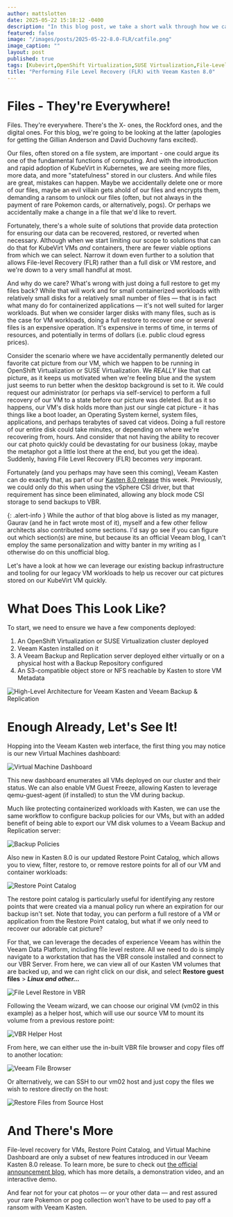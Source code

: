 ```yaml
---
author: mattslotten
date: 2025-05-22 15:18:12 -0400
description: "In this blog post, we take a short walk through how we can now perform File Level Recovery (FLR) with Veeam Kasten and Veeam Backup & Replication"
featured: false
image: "/images/posts/2025-05-22-8.0-FLR/catfile.png"
image_caption: ""
layout: post
published: true
tags: [Kubevirt,OpenShift Virtualization,SUSE Virtualization,File-Level Recovery,New Release]
title: "Performing File Level Recovery (FLR) with Veeam Kasten 8.0"
---
```


# Files - They're Everywhere!

Files. They're everywhere. There's the X- ones, the Rockford ones, and the digital ones.  For this blog, we're going to be looking at the latter (apologies for getting the Gillian Anderson and David Duchovny fans excited).

Our files, often stored on a file system, are important - one could argue its one of the fundamental functions of computing.  And with the introduction and rapid adoption of KubeVirt in Kubernetes, we are seeing more files, more data, and more "statefulness" stored in our clusters.  And while files are great, mistakes can happen. Maybe we accidentally delete one or more of our files, maybe an evil villain gets ahold of our files and encrypts them, demanding a ransom to unlock our files (often, but not always in the payment of rare Pokemon cards, or alternatively, pogs).  Or perhaps we accidentally make a change in a file that we'd like to revert.

Fortunately, there's a whole suite of solutions that provide data protection for ensuring our data can be recovered, restored, or reverted when necessary.  Although when we start limiting our scope to solutions that can do that for KubeVirt VMs _and_ containers, there are fewer viable options from which we can select. Narrow it down even further to a solution that allows File-level Recovery (FLR) rather than a full disk or VM restore, and we're down to a very small handful at most.

And why do we care? What's wrong with just doing a full restore to get my files back? While that will work and for small containerized workloads with relatively small disks for a relatively small number of files — that is in fact what many do for containerized applications — it's not well suited for larger workloads.  But when we consider larger disks with many files, such as is the case for VM workloads, doing a full restore to recover one or several files is an expensive operation. It's expensive in terms of time, in terms of resources, and potentially in terms of dollars (i.e. public cloud egress prices). 

Consider the scenario where we have accidentally permanently deleted our favorite cat picture from our VM, which we happen to be running in OpenShift Virtualization or SUSE Virtualization. We _REALLY_ like that cat picture, as it keeps us motivated when we're feeling blue and the system just seems to run better when the desktop background is set to it. We could request our administrator (or perhaps via self-service) to perform a full recovery of our VM to a state before our picture was deleted. But as it so happens, our VM's disk holds more than just our single cat picture - it has things like a boot loader, an Operating System kernel, system files, applications, and perhaps terabytes of saved cat videos. Doing a full restore of our entire disk could take minutes, or depending on where we're recovering from, hours.  And consider that not having the ability to recover our cat photo quickly could be devastating for our business (okay, maybe the metaphor got a little lost there at the end, but you get the idea). Suddenly, having File Level Recovery (FLR) becomes _very_ imporant.

Fortunately (and you perhaps may have seen this coming), Veeam Kasten can do exactly that, as part of our [Kasten 8.0 release](https://www.veeam.com/blog/kasten-v8-kubernetes-data-resilience.html) this week. Previously, we could only do this when using the vSphere CSI driver, but that requirement has since been eliminated, allowing any block mode CSI storage to send backups to VBR.

{: .alert-info }
While the author of that blog above is listed as my manager, Gaurav (and he in fact wrote most of it), myself and a few other fellow architects also contributed some sections. I'd say go see if you can figure out which section(s) are mine, but because its an official Veeam blog, I can't employ the same personalization and witty banter in my writing as I otherwise do on this unofficial blog.

Let's have a look at how we can leverage our existing backup infrastructure and tooling for our legacy VM workloads to help us recover our cat pictures stored on our KubeVirt VM quickly.

# What Does This Look Like?

To start, we need to ensure we have a few components deployed:

1. An OpenShift Virtualization or SUSE Virtualization cluster deployed
2. Veeam Kasten installed on it
3. A Veeam Backup and Replication server deployed either virtually or on a physical host with a Backup Repository configured
4. An S3-compatible object store or NFS reachable by Kasten to store VM Metadata


![High-Level Architecture for Veeam Kasten and Veeam Backup & Replication](/images/posts/2025-05-22-8.0-FLR/8.0HLArch.png)

# Enough Already, Let's See It!

Hopping into the Veeam Kasten web interface, the first thing you may notice is our new Virtual Machines dashboard:

![Virtual Machine Dashboard](/images/posts/2025-05-22-8.0-FLR/8.0_vm.png)

This new dashboard enumerates all VMs deployed on our cluster and their status. We can also enable VM Guest Freeze, allowing Kasten to leverage qemu-guest-agent (if installed) to stun the VM during backup.

Much like protecting containerized workloads with Kasten, we can use the same workflow to configure backup policies for our VMs, but with an added benefit of being able to export our VM disk volumes to a Veeam Backup and Replication server:

![Backup Policies](/images/posts/2025-05-22-8.0-FLR/8.0_backuppolicy.png)

Also new in Kasten 8.0 is our updated Restore Point Catalog, which allows you to view, filter, restore to, or remove restore points for all of our VM and container workloads:

![Restore Point Catalog](/images/posts/2025-05-22-8.0-FLR/8.0_restorepoints.png)

The restore point catalog is particularly useful for identifying any restore points that were created via a manual policy run where an expiration for our backup isn't set. Note that today, you can perform a full restore of a VM or application from the Restore Point catalog, but what if we only need to recover our adorable cat picture?

For that, we can leverage the decades of experience Veeam has within the Veeam Data Platform, including file level restore.  All we need to do is simply navigate to a workstation that has the VBR console installed and connect to our VBR Server. From here, we can view all of our Kasten VM volumes that are backed up, and we can right click on our disk, and select **Restore guest files** > ***Linux and other...***

![File Level Restore in VBR](/images/posts/2025-05-22-8.0-FLR/kastenv8_vbr_flr.png)

Following the Veeam wizard, we can choose our original VM (vm02 in this example) as a helper host, which will use our source VM to mount its volume from a previous restore point:

![VBR Helper Host](/images/posts/2025-05-22-8.0-FLR/kastenv8_flr_5.png)

From here, we can either use the in-built VBR file browser and copy files off to another location:

![Veeam File Browser](/images/posts/2025-05-22-8.0-FLR/kastenv8_flr_3.png)

Or alternatively, we can SSH to our vm02 host and just copy the files we wish to restore directly on the host:

![Restore Files from Source Host](/images/posts/2025-05-22-8.0-FLR/8.0_host_FLR.png)

# And There's More

File-level recovery for VMs, Restore Point Catalog, and Virtual Machine Dashboard are only a subset of new features introduced in our Veeam Kasten 8.0 release. To learn more, be sure to check out [the official announcement blog](https://www.veeam.com/blog/kasten-v8-kubernetes-data-resilience.html), which has more details, a demonstration video, and an interactive demo.

And fear not for your cat photos — or your other data — and rest assured your rare Pokemon or pog collection won't have to be used to pay off a ransom with Veeam Kasten.